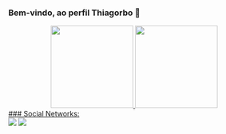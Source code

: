 ### Bem-vindo, ao perfil Thiagorbo 👋
<div align="center">
  <a href="https://github.com/thiagorbo">
  <img height="165em" src="https://github-readme-stats.vercel.app/api?username=thiagorbo&show_icons=true&theme=dark&hide_border=true" />
  <img height="165em" src="https://github-readme-stats.vercel.app/api/top-langs/?username=thiagorbo&layout=compact&langs_count=7&theme=dark"/>
</div>
### Social Networks:
<div> 
  <a href="https://instagram.com/thiagorbo1" target="_blank"><img src="https://img.shields.io/badge/-Instagram-%23E4405F?style=for-the-badge&logo=instagram&logoColor=white" target="_blank"></a>
  <a href="https://www.linkedin.com/in/thiagorbo" target="_blank"><img src="https://img.shields.io/badge/-LinkedIn-%230077B5?style=for-the-badge&logo=linkedin&logoColor=white" target="_blank"></a> 
  
</div>
